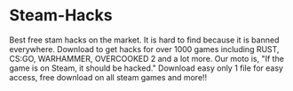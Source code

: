 # Steam-Hacks
Best free stam hacks on the market. It is hard to find because it is banned everywhere. Download to get hacks for over 1000 games including RUST, CS:GO, WARHAMMER, OVERCOOKED 2 and a lot more. Our moto is, "If the game is on Steam, it should be hacked." Download easy only 1 file for easy access, free download on all steam games and more!!
